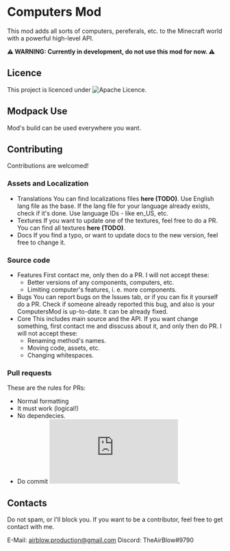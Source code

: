 # Computers Mod
This mod adds all sorts of computers, pereferals, etc. to the Minecraft world
with a powerful high-level API.

**⚠ WARNING: Currently in development, do not use this mod for now. ⚠**

## Licence
This project is licenced under ![Apache Licence](https://github.com/ComputersDEV/ComputersMod).

## Modpack Use
Mod's build can be used everywhere you want.

## Contributing
Contributions are welcomed!

### Assets and Localization
- Translations
  You can find localizations files **here (TODO)**. Use English lang file as the base. If the lang file for your language already exists, check if it's done.
  Use language IDs - like en_US, etc.
- Textures
  If you want to update one of the textures, feel free to do a PR. You can find all textures **here (TODO)**.
- Docs
  If you find a typo, or want to update docs to the new version, feel free to change it.

### Source code
- Features
  First contact me, only then do a PR.
  I will not accept these:
  - Better versions of any components, computers, etc.
  - Limiting computer's features, i. e. more components.
- Bugs
  You can report bugs on the Issues tab, or if you can fix it yourself do a PR. Check if someone already reported this bug, and also is your ComputersMod is up-to-date.
  It can be already fixed.
- Core
  This includes main source and the API. If you want change something, first contact me and disscuss about it, and only then do PR.
  I will not accept these:
  - Renaming method's names.
  - Moving code, assets, etc.
  - Changing whitespaces.
  
### Pull requests
These are the rules for PRs:
- Normal formatting
- It must work (logical!)
- No dependecies.
- Do commit ![squashing](http://gitready.com/advanced/2009/02/10/squashing-commits-with-rebase.html).
  
## Contacts
Do not spam, or I'll block you.
If you want to be a contributor, feel free to get contact with me.

E-Mail: airblow.production@gmail.com
Discord: TheAirBlow#9790